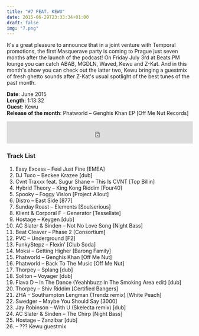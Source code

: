 ```yaml
---
title: "#7 FEAT. KEWU"
date: 2015-06-29T23:33:34+01:00
draft: false
img: "7.png"
---
```


It's a great pleasure to announce that in a joint venture with Temporal promotions, the first Masquerave party is coming to Prague just seven months after the launch of the podcast! On Friday July 3rd at Beats.PM lounge you can catch ABAB, MGDLN, Waved, Kewu and Z-Kat. And in this month's show you can check out the latter two, Kewu bringing a guestmix of fresh ghetto sounds after Z-Kat's usual spotlight of the best tunes of the past month.

**Date**: June 2015  
**Length**: 1:13:32  
**Guest**: Kewu  
**Release of the month**: Phatworld – Genghis Khan EP [Off Me Nut Records]

<div>
<iframe width="100%" height="60" src="https://www.mixcloud.com/widget/iframe/?hide_cover=1&mini=1&feed=%2Fzkat%2Fmasquerave-podcast-7-feat-kewu%2F" frameborder="0" ></iframe>
</div>

### Track List

1. Easy Excess – Feel Just Fine [EMEA]
2. DJ Tuco – Beckee Krazee [dub]
3. Cvnt Traxxx feat. Sugur Shane – This Is CVNT [Top Billin]
4. Hybrid Theory – King Kong Riddim [Four40]
5. Spooky – Foggy Vision [Project Allout]
6. Distro – East Side [877]
7. Sunday Roast – Elements [Soulserious]
8. Klient & Corporal F – Generator [Tessellate]
9. Hostage – Keygen [dub]
10. AC Slater & Sinden – Not No Love Song [Night Bass]
11. Beat Cleaver – Phase 2 [Consortium]
12. PVC – Underground [F2]
13. FunkyStepz – Flexin’ [Club Soda]
14. Moksi – Getting Higher [Barong Family]
15. Phatworld – Genghis Khan [Off Me Nut]
16. Phatworld – Back To The Music [Off Me Nut]
17. Thorpey – Splang [dub]
18. Soliton – Voyager [dub]
19. Flava D – In The Dance (Yeahhbuzz In The Smoking Area edit) [dub]
20. Thorpey – Shiv Riddim [Certified Bangers]
21. ZHA – Southampton Lengman (Trendz remix) [White Peach]
22. Swedger – Maybe You Should Say [3000]
23. Jay Robinson – With U (Skelecta remix) [dub]
24. AC Slater & Sinden – The Chirp [Night Bass]
25. Hostage – Zanzibar [dub]
26. – ??? Kewu guestmix